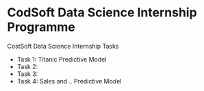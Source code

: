 # CodSoft Data Science Internship Programme
CostSoft Data Science Internship Tasks
- Task 1: Titanic Predictive Model
- Task 2:
- Task 3:
- Task 4: Sales and .. Predictive Model
